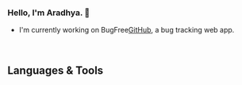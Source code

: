 ### Hello, I'm Aradhya. :wave:
- I'm currently working on BugFree[GitHub](http://github.com/aradhyamehta/BugFree), a bug tracking web app.
<br />

## Languages & Tools
